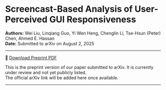 # Screencast-Based Analysis of User-Perceived GUI Responsiveness

**Authors:** Wei Liu, Linqiang Guo, Yi Wen Heng, Chenglin Li, Tse-Hsun (Peter) Chen, Ahmed E. Hassan  
**Date:** Submitted to arXiv on August 2, 2025

---

📄 [Download Preprint PDF](./MobileGUIPerf.pdf)

This is the preprint version of our paper submitted to arXiv. It is currently under review and not yet publicly listed.  
The official arXiv link will be added here once available.

---
